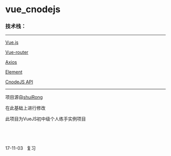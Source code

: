# vue_cnodejs

### 技术栈：

---

[Vue.js](https://cn.vuejs.org/)

[Vue-router](https://router.vuejs.org/zh-cn/)

[Axios](https://github.com/mzabriskie/axios)

[Element](http://element.eleme.io/#/zh-CN/component/installation)

[CnodeJS API](https://cnodejs.org/api)


---

项目源自[shuiRong](https://github.com/shuiRong/VueCnodeJS)
  
  
在此基础上进行修改
  
  
此项目为VueJS初中级个人练手实例项目  
  
  
---
17-11-03  
复习
